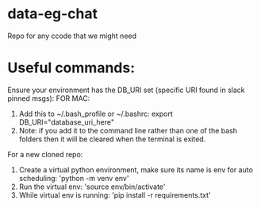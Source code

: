 # data-eg-chat
Repo for any ccode that we might need



# Useful commands:

Ensure your environment has the DB_URI set (specific URI found in slack pinned msgs):
FOR MAC:
1. Add this to ~/.bash_profile or ~/.bashrc: export DB_URI="database_uri_here"
2. Note: if you add it to the command line rather than one of the bash folders then it will be cleared
when the terminal is exited. 

For a new cloned repo:
1. Create a virtual python environment, make sure its name is env for auto scheduling: 'python -m venv env'
2. Run the virtual env: 'source env/bin/activate'
3. While virtual env is running: 'pip install -r requirements.txt'


